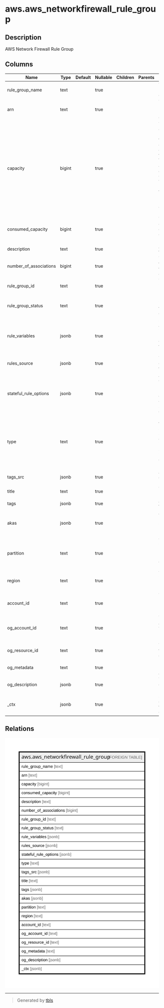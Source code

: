 # aws.aws_networkfirewall_rule_group

## Description

AWS Network Firewall Rule Group

## Columns

| Name | Type | Default | Nullable | Children | Parents | Comment |
| ---- | ---- | ------- | -------- | -------- | ------- | ------- |
| rule_group_name | text |  | true |  |  | The descriptive name of the rule group. |
| arn | text |  | true |  |  | The Amazon Resource Name (ARN) of the rule group. |
| capacity | bigint |  | true |  |  | The maximum operating resources that this rule group can use. Rule group capacity is fixed at creation. When you update a rule group, you are limited to this capacity. When you reference a rule group from a firewall policy, Network Firewall reserves this capacity for the rule group. |
| consumed_capacity | bigint |  | true |  |  | The number of capacity units currently consumed by the rule group rules. |
| description | text |  | true |  |  | A description of the rule group. |
| number_of_associations | bigint |  | true |  |  | The number of firewall policies that use this rule group. |
| rule_group_id | text |  | true |  |  | The unique identifier for the rule group. |
| rule_group_status | text |  | true |  |  | Detailed information about the current status of a rule group. |
| rule_variables | jsonb |  | true |  |  | Settings that are available for use in the rules in the rule group. You can only use these for stateful rule groups. |
| rules_source | jsonb |  | true |  |  | The stateful rules or stateless rules for the rule group. |
| stateful_rule_options | jsonb |  | true |  |  | Additional options governing how Network Firewall handles the rule group. You can only use these for stateful rule groups. |
| type | text |  | true |  |  | Indicates whether the rule group is stateless or stateful. If the rule group is stateless, it contains stateless rules. If it is stateful, it contains stateful rules. |
| tags_src | jsonb |  | true |  |  | A list of tags assigned to the resource. |
| title | text |  | true |  |  | Title of the resource. |
| tags | jsonb |  | true |  |  | A map of tags for the resource. |
| akas | jsonb |  | true |  |  | Array of globally unique identifier strings (also known as) for the resource. |
| partition | text |  | true |  |  | The AWS partition in which the resource is located (aws, aws-cn, or aws-us-gov). |
| region | text |  | true |  |  | The AWS Region in which the resource is located. |
| account_id | text |  | true |  |  | The AWS Account ID in which the resource is located. |
| og_account_id | text |  | true |  |  | The Platform Account ID in which the resource is located. |
| og_resource_id | text |  | true |  |  | The unique ID of the resource in opengovernance. |
| og_metadata | text |  | true |  |  | Platform Metadata of the AWS resource. |
| og_description | jsonb |  | true |  |  | The full model description of the resource |
| _ctx | jsonb |  | true |  |  | Steampipe context in JSON form, e.g. connection_name. |

## Relations

![er](aws.aws_networkfirewall_rule_group.svg)

---

> Generated by [tbls](https://github.com/k1LoW/tbls)
